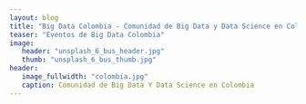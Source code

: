 ```yaml
---
layout: blog
title: "Big Data Colombia - Comunidad de Big Data y Data Science en Colombia"
teaser: "Eventos de Big Data Colombia"
image:
   header: "unsplash_6_bus_header.jpg"
   thumb: "unsplash_6_bus_thumb.jpg"
header: 
   image_fullwidth: "colombia.jpg"
   caption: Comunidad de Big Data Y Data Science en Colombia
---
```

